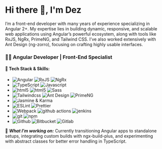 # Hi there 👋, I'm Dez
I’m a front-end developer with many years of experience specializing in Angular 2+. My expertise lies in building dynamic, responsive, and scalable web applications using Angular’s powerful ecosystem, along with tools like RxJS, NgRx, PrimeNG, and Tailwind CSS. I’ve also worked extensively with Ant Design (ng-zorro), focusing on crafting highly usable interfaces.
### 👨‍💻 Angular Developer | Front-End Specialist
#### 🔧 Tech Stack & Skills:
- <img alt="Angular" src="https://img.shields.io/badge/-Angular-DD0031?logo=angular&logoColor=white"/>
  <img alt="RxJS" src="https://img.shields.io/badge/RxJS-c2185b.svg?logo=reactivex&logoColor=white" />
  <img alt="NgRx" src="https://img.shields.io/badge/NgRx-a829c3.svg?logo=NgRx&logoColor=white" />

- <img alt="TypeScript" src="https://img.shields.io/badge/-TypeScript-007ACC?logo=typescript&logoColor=white" />
  <img alt="Javascript" src="https://img.shields.io/badge/-javascript-f7df1c?logo=javascript&logoColor=black" />

- <img alt="html5" src="https://img.shields.io/badge/-HTML5-E34F26?logo=html5&logoColor=white" />
  <img alt="html5" src="https://img.shields.io/badge/CSS3-1572B6?logo=css3&logoColor=white" />
  <img alt="Sass" src="https://img.shields.io/badge/-Sass-CC6699?logo=sass&logoColor=white" />

- <img alt="Tailwindcss" src="https://img.shields.io/badge/tailwindcss-EDF8FF?&logo=tailwindcss" />
  <img alt="Ant Design" src="https://img.shields.io/badge/-Ant%20Design-fff?style=flat&logo=ant-design&logoColor=0170FE" />
  <img alt="PrimeNG" src="https://img.shields.io/badge/PrimeNG-ffffff?logo=PrimeNG&logoColor=DD0031" />
  
- <img alt="Jasmine & Karma" src="https://img.shields.io/badge/Jasmine-Karma-3DBEAE" />

- <img alt="ESLint" src="https://img.shields.io/badge/ESLint-3A33D1?logo=eslint" />
  <img alt="Prettier" src="https://img.shields.io/badge/-Prettier-F7B93E?logo=prettier&logoColor=white" />
  
- <img alt="Webpack" src="https://img.shields.io/badge/-Webpack-8DD6F9?logo=webpack&logoColor=white" />
  <img alt="github actions" src="https://img.shields.io/badge/-Github_Actions-2088FF?logo=github-actions&logoColor=white" />
  <img alt="jenkins" src="https://img.shields.io/badge/-Jenkins-D24939?logo=jenkins&logoColor=white" />

- <img alt="git" src="https://img.shields.io/badge/-Git-F05032?logo=git&logoColor=white" />
  <img alt="npm" src="https://img.shields.io/badge/-NPM-CB3837?logo=npm&logoColor=white" />

- <img alt="Github" src="https://img.shields.io/badge/-Github-181717?logo=github&logoColor=ffffff" />
  <img alt="Bitbucket" src="https://img.shields.io/badge/-Bitbucket-0052CC?logo=bitbucket&logoColor=ffffff" />
  <img alt="Gitlab" src="https://img.shields.io/badge/-Gitlab-FC6D26?logo=gitlab&logoColor=ffffff" />
  
  
  
🚀 ***What I’m working on:*** Currently transitioning Angular apps to standalone setups, integrating custom builds with ngx-build-plus, and experimenting with abstract classes for better error handling in TypeScript.

<!--
**huynhle98/huynhle98** is a ✨ _special_ ✨ repository because its `README.md` (this file) appears on your GitHub profile.

Here are some ideas to get you started:

- 🔭 I’m currently working on ...
- 🌱 I’m currently learning ...
- 👯 I’m looking to collaborate on ...
- 🤔 I’m looking for help with ...
- 💬 Ask me about ...
- 📫 How to reach me: ...
- 😄 Pronouns: ...
- ⚡ Fun fact: ...
-->
